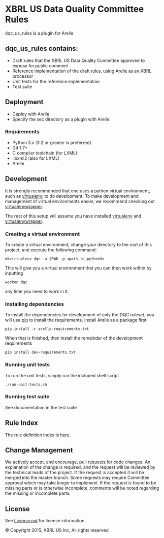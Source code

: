 # XBRL US Data Quality Committee Rules

dqc_us_rules is a plugin for Arelle 

## dqc_us_rules contains:

* Draft rules that the XBRL US Data Quality Committee approved to expose for public comment
* Reference implementation of the draft rules, using Arelle as an XBRL processor
* Unit tests for the reference implementation
* Test suite

## Deployment

* Deploy with Arelle
* Specify the sec directory as a plugin with Arelle

### Requirements

* Python 3.x (3.2 or greater is preferred)
* Git 1.7+
* C compiler toolchain (for LXML)
* libxml2 (also for LXML)
* Arelle

## Development

It is strongly recommended that one uses a python virtual environment, such as [virtualenv](http://www.virtualenv.org/en/latest/), to do development.  To make development and management of virtual environments easier, we recommend checking out [virtualenvwrapper](http://virtualenvwrapper.readthedocs.org/en/latest/).

The rest of this setup will assume you have installed [virtualenv](http://www.virtualenv.org/en/latest/) and [virtualenvwrapper](http://virtualenvwrapper).

### Creating a virtual environment

To create a virtual environment, change your directory to the root of this project, and execute the following command:
    
    mkvirtualenv dqc -a $PWD -p <path_to_python3>

This will give you a virtual environment that you can then work within by inputting

    workon dqc

any time you need to work in it.

### Installing dependencies

To install the dependencies for development of only the DQC ruleset, you will use [pip](https://pip.pypa.io/en/latest/installing.html) to install the requirements.  Install Arelle as a package first

    pip install -r arelle-requirements.txt

When that is finished, then install the remainder of the development requirements

    pip install dev-requirements.txt

### Running unit tests

To run the unit tests, simply run the included shell script

    ./run-unit-tests.sh

### Running test suite

See documentation in the test suite

## Rule Index

The rule definition index is [here](docs/README.md).

## Change Management

We actively accept, and encourage, pull requests for code changes.  An explanation of the change is required, and the request will be reviewed by the technical leads of the project.  If the request is accepted it will be merged into the master branch. Some requests may require Committee approval which may take longer to implement.  If the request is found to be missing parts or is otherwise incomplete, comments will be noted regarding the missing or incomplete parts.

## License

See [License.md](https://github.com/DataQualityCommittee/dqc_us_rules/blob/master/License.md) for license information.

© Copyright 2015, XBRL US Inc, All rights reserved
